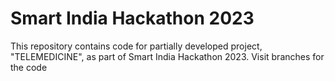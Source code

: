 # Smart India Hackathon 2023
This repository contains code for partially developed project, "TELEMEDICINE", as part of Smart India Hackathon 2023. Visit branches for the code
